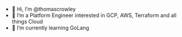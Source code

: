 - 👋 Hi, I’m @thomascrowley
- 👀 I’m a Platform Engineer interested in GCP, AWS, Terraform and all things Cloud
- 🌱 I’m currently learning GoLang
<!-- - 💞️ I’m looking to collaborate on ...
- 📫 How to reach me ... -->

<!---
thomascrowley/thomascrowley is a ✨ special ✨ repository because its `README.md` (this file) appears on your GitHub profile.
You can click the Preview link to take a look at your changes.
--->
